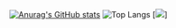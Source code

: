 [![Anurag's GitHub stats](https://github-readme-stats.vercel.app/api?username=nishb369&theme=blue_navy&hide=prs,contribs,issues&show_icons=true)](https://github.com/anuraghazra/github-readme-stats)
![Top Langs](https://github-readme-stats.vercel.app/api/top-langs/?username=nishb369&theme=blue_navy&layout=compact)
[![](https://img.shields.io/badge/python?style=for-the-badge&logo=python&logoColor=F7DF1E)]


